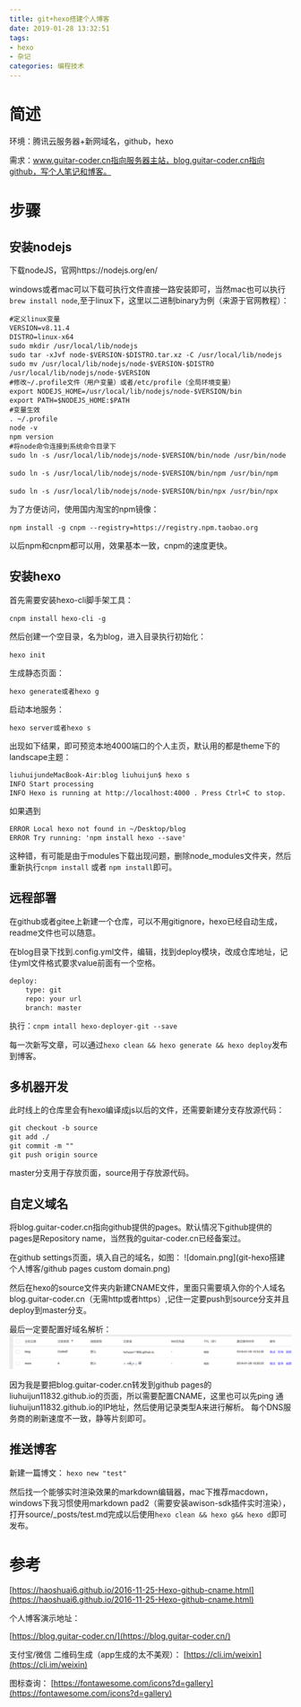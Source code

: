 ```yaml
---
title: git+hexo搭建个人博客
date: 2019-01-28 13:32:51
tags: 
- hexo
- 杂记
categories: 编程技术
---
```


# 简述
环境：腾讯云服务器+新网域名，github，hexo

需求：www.guitar-coder.cn指向服务器主站，blog.guitar-coder.cn指向github，写个人笔记和博客。
<!-- more -->

# 步骤
## 安装nodejs
下载nodeJS，官网https://nodejs.org/en/

windows或者mac可以下载可执行文件直接一路安装即可，当然mac也可以执行`brew install node`,至于linux下，这里以二进制binary为例（来源于官网教程）：


	#定义linux变量
	VERSION=v8.11.4
	DISTRO=linux-x64
	sudo mkdir /usr/local/lib/nodejs
	sudo tar -xJvf node-$VERSION-$DISTRO.tar.xz -C /usr/local/lib/nodejs 
	sudo mv /usr/local/lib/nodejs/node-$VERSION-$DISTRO /usr/local/lib/nodejs/node-$VERSION
	#修改~/.profile文件（用户变量）或者/etc/profile（全局环境变量）
	export NODEJS_HOME=/usr/local/lib/nodejs/node-$VERSION/bin
	export PATH=$NODEJS_HOME:$PATH
	#变量生效
	. ~/.profile
	node -v
	npm version
	#将node命令连接到系统命令目录下
	sudo ln -s /usr/local/lib/nodejs/node-$VERSION/bin/node /usr/bin/node
	
	sudo ln -s /usr/local/lib/nodejs/node-$VERSION/bin/npm /usr/bin/npm
	
	sudo ln -s /usr/local/lib/nodejs/node-$VERSION/bin/npx /usr/bin/npx

为了方便访问，使用国内淘宝的npm镜像：

`npm install -g cnpm --registry=https://registry.npm.taobao.org﻿​`

以后npm和cnpm都可以用，效果基本一致，cnpm的速度更快。

## 安装hexo
首先需要安装hexo-cli脚手架工具：

`cnpm install hexo-cli -g`

然后创建一个空目录，名为blog，进入目录执行初始化：

`hexo init`

生成静态页面：

`hexo generate或者hexo g`

启动本地服务：

`hexo server或者hexo s`

出现如下结果，即可预览本地4000端口的个人主页，默认用的都是theme下的landscape主题：

	liuhuijundeMacBook-Air:blog liuhuijun$ hexo s
	INFO Start processing 
	INFO Hexo is running at http://localhost:4000 . Press Ctrl+C to stop.
如果遇到

	ERROR Local hexo not found in ~/Desktop/blog 
	ERROR Try running: 'npm install hexo --save'﻿
这种错，有可能是由于modules下载出现问题，删除node_modules文件夹，然后重新执行`cnpm install` 或者 `npm install`即可。


## 远程部署
在github或者gitee上新建一个仓库，可以不用gitignore，hexo已经自动生成，readme文件也可以随意。

在blog目录下找到.config.yml文件，编辑，找到deploy模块，改成仓库地址，记住yml文件格式要求value前面有一个空格。


	deploy:
   		type: git
   		repo: your url
   		branch: master

执行：`cnpm intall hexo-deployer-git --save`

每一次新写文章，可以通过`hexo clean && hexo generate && hexo deploy`发布到博客。


## 多机器开发
此时线上的仓库里会有hexo编译成js以后的文件，还需要新建分支存放源代码：

	git checkout -b source
	git add ./
	git commit -m ""
	git push origin source

master分支用于存放页面，source用于存放源代码。


## 自定义域名
将blog.guitar-coder.cn指向github提供的pages。默认情况下github提供的pages是Repository name，当然我的guitar-coder.cn已经备案过。

在github settings页面，填入自己的域名，如图：
![domain.png](git-hexo搭建个人博客/github pages custom domain.png)

然后在hexo的source文件夹内新建CNAME文件，里面只需要填入你的个人域名blog.guitar-coder.cn（无需http或者https）,记住一定要push到source分支并且deploy到master分支。

最后一定要配置好域名解析：
![tencent.png](git-hexo搭建个人博客/1548653104444_3.png)

因为我是要把blog.guitar-coder.cn转发到github pages的liuhuijun11832.github.io的页面，所以需要配置CNAME，这里也可以先ping 通liuhuijun11832.github.io的IP地址，然后使用记录类型A来进行解析。
每个DNS服务商的刷新速度不一致，静等片刻即可。

## 推送博客
新建一篇博文：
`hexo new "test"`

然后找一个能够实时渲染效果的markdown编辑器，mac下推荐macdown，windows下我习惯使用markdown pad2（需要安装awison-sdk插件实时渲染），打开source/_posts/test.md完成以后使用`hexo clean && hexo g&& hexo d`即可发布。

# 参考

[https://haoshuai6.github.io/2016-11-25-Hexo-github-cname.html](https://haoshuai6.github.io/2016-11-25-Hexo-github-cname.html)

个人博客演示地址：

[https://blog.guitar-coder.cn/](https://blog.guitar-coder.cn/)

支付宝/微信 二维码生成（app生成的太不美观）：
[https://cli.im/weixin](https://cli.im/weixin)

图标查询：
[https://fontawesome.com/icons?d=gallery](https://fontawesome.com/icons?d=gallery)



